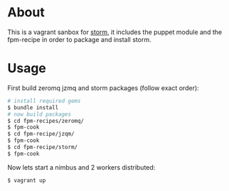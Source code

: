 # About
This is a vagrant sanbox for [storm](https://github.com/nathanmarz/storm), it includes the puppet module and the fpm-recipe in order to package and install storm.

# Usage

First build zeromq jzmq and storm packages (follow exact order):

```bash 
# install required gems
$ bundle install
# now build packages
$ cd fpm-recipes/zeromq/
$ fpm-cook
$ cd fpm-recipe/jzqm/
$ fpm-cook
$ cd fpm-recipe/storm/
$ fpm-cook
```

Now lets start a nimbus and 2 workers distributed:

```bash 
$ vagrant up
```


